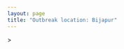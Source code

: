 ```yaml
---
layout: page
title: "Outbreak location: Bijapur"
---
```

<div id="mapid">
<script src="https://buda-magenta.github.io/hazard_map/load_map.js"></script>
><script>
var marker_outbreak = L.marker([18.793568, 80.815939],{"autoPan": true}).addTo(map); marker_outbreak.bindTooltip("Bijapur").openTooltip();

var circle_1 = L.circle([17.849907, 75.276320], {"pane": "markerPane", "color": "red", "fill": true, "fillOpacity": 0.2, "fillRule": "evenodd", "lineCap": "round", "lineJoin": "round", "opacity": 1.0, "radius": 339667, "stroke": true, "weight": 2}).addTo(map);
circle_1.bindTooltip("Solapur<br>rank: 1<br>hazard index: 0.084917")

var circle_2 = L.circle([17.980609, 79.598212], {"pane": "markerPane", "color": "red", "fill": true, "fillOpacity": 0.2, "fillRule": "evenodd", "lineCap": "round", "lineJoin": "round", "opacity": 1.0, "radius": 250703, "stroke": true, "weight": 2}).addTo(map);
circle_2.bindTooltip("Warangal<br>rank: 2<br>hazard index: 0.062676")

var circle_3 = L.circle([16.185317, 75.696792], {"pane": "markerPane", "color": "red", "fill": true, "fillOpacity": 0.2, "fillRule": "evenodd", "lineCap": "round", "lineJoin": "round", "opacity": 1.0, "radius": 167908, "stroke": true, "weight": 2}).addTo(map);
circle_3.bindTooltip("Bagalkot<br>rank: 3<br>hazard index: 0.041977")

var circle_4 = L.circle([15.426365, 75.630079], {"pane": "markerPane", "color": "red", "fill": true, "fillOpacity": 0.2, "fillRule": "evenodd", "lineCap": "round", "lineJoin": "round", "opacity": 1.0, "radius": 134228, "stroke": true, "weight": 2}).addTo(map);
circle_4.bindTooltip("Gadag<br>rank: 4<br>hazard index: 0.033557")

var circle_5 = L.circle([17.388786, 78.461065], {"pane": "markerPane", "color": "red", "fill": true, "fillOpacity": 0.2, "fillRule": "evenodd", "lineCap": "round", "lineJoin": "round", "opacity": 1.0, "radius": 98809, "stroke": true, "weight": 2}).addTo(map);
circle_5.bindTooltip("Hyderabad<br>rank: 5<br>hazard index: 0.024702")

var circle_6 = L.circle([12.869810, 74.843008], {"pane": "markerPane", "color": "red", "fill": true, "fillOpacity": 0.2, "fillRule": "evenodd", "lineCap": "round", "lineJoin": "round", "opacity": 1.0, "radius": 95203, "stroke": true, "weight": 2}).addTo(map);
circle_6.bindTooltip("Mangalore<br>rank: 6<br>hazard index: 0.023801")

var circle_7 = L.circle([19.087076, 82.023572], {"pane": "markerPane", "color": "red", "fill": true, "fillOpacity": 0.2, "fillRule": "evenodd", "lineCap": "round", "lineJoin": "round", "opacity": 1.0, "radius": 80227, "stroke": true, "weight": 2}).addTo(map);
circle_7.bindTooltip("Jagdalpur<br>rank: 7<br>hazard index: 0.020057")

var circle_8 = L.circle([19.075990, 72.877393], {"pane": "markerPane", "color": "red", "fill": true, "fillOpacity": 0.2, "fillRule": "evenodd", "lineCap": "round", "lineJoin": "round", "opacity": 1.0, "radius": 74525, "stroke": true, "weight": 2}).addTo(map);
circle_8.bindTooltip("Mumbai<br>rank: 8<br>hazard index: 0.018631")

var circle_9 = L.circle([12.979120, 77.591300], {"pane": "markerPane", "color": "red", "fill": true, "fillOpacity": 0.2, "fillRule": "evenodd", "lineCap": "round", "lineJoin": "round", "opacity": 1.0, "radius": 72478, "stroke": true, "weight": 2}).addTo(map);
circle_9.bindTooltip("Bangalore<br>rank: 9<br>hazard index: 0.018120")

var circle_10 = L.circle([14.466127, 75.920636], {"pane": "markerPane", "color": "red", "fill": true, "fillOpacity": 0.2, "fillRule": "evenodd", "lineCap": "round", "lineJoin": "round", "opacity": 1.0, "radius": 25420, "stroke": true, "weight": 2}).addTo(map);
circle_10.bindTooltip("Davanagere<br>rank: 10<br>hazard index: 0.006355")

var circle_11 = L.circle([18.521428, 73.854454], {"pane": "markerPane", "color": "red", "fill": true, "fillOpacity": 0.2, "fillRule": "evenodd", "lineCap": "round", "lineJoin": "round", "opacity": 1.0, "radius": 18830, "stroke": true, "weight": 2}).addTo(map);
circle_11.bindTooltip("Pune<br>rank: 11<br>hazard index: 0.004708")

var circle_12 = L.circle([16.083333, 77.166667], {"pane": "markerPane", "color": "red", "fill": true, "fillOpacity": 0.2, "fillRule": "evenodd", "lineCap": "round", "lineJoin": "round", "opacity": 1.0, "radius": 18716, "stroke": true, "weight": 2}).addTo(map);
circle_12.bindTooltip("Raichur<br>rank: 12<br>hazard index: 0.004679")

var circle_13 = L.circle([16.181939, 81.135130], {"pane": "markerPane", "color": "red", "fill": true, "fillOpacity": 0.2, "fillRule": "evenodd", "lineCap": "round", "lineJoin": "round", "opacity": 1.0, "radius": 13643, "stroke": true, "weight": 2}).addTo(map);
circle_13.bindTooltip("Machilipatnam<br>rank: 13<br>hazard index: 0.003411")

var circle_14 = L.circle([16.676135, 81.170868], {"pane": "markerPane", "color": "red", "fill": true, "fillOpacity": 0.2, "fillRule": "evenodd", "lineCap": "round", "lineJoin": "round", "opacity": 1.0, "radius": 13510, "stroke": true, "weight": 2}).addTo(map);
circle_14.bindTooltip("Eluru<br>rank: 14<br>hazard index: 0.003378")

var circle_15 = L.circle([16.508759, 80.618510], {"pane": "markerPane", "color": "red", "fill": true, "fillOpacity": 0.2, "fillRule": "evenodd", "lineCap": "round", "lineJoin": "round", "opacity": 1.0, "radius": 13003, "stroke": true, "weight": 2}).addTo(map);
circle_15.bindTooltip("Vijayawada<br>rank: 15<br>hazard index: 0.003251")

var circle_16 = L.circle([19.194329, 72.970178], {"pane": "markerPane", "color": "red", "fill": true, "fillOpacity": 0.2, "fillRule": "evenodd", "lineCap": "round", "lineJoin": "round", "opacity": 1.0, "radius": 10959, "stroke": true, "weight": 2}).addTo(map);
circle_16.bindTooltip("Thane<br>rank: 16<br>hazard index: 0.002740")

var circle_17 = L.circle([18.627929, 73.800983], {"pane": "markerPane", "color": "red", "fill": true, "fillOpacity": 0.2, "fillRule": "evenodd", "lineCap": "round", "lineJoin": "round", "opacity": 1.0, "radius": 10209, "stroke": true, "weight": 2}).addTo(map);
circle_17.bindTooltip("Pimpri Chinchwad<br>rank: 17<br>hazard index: 0.002552")

var circle_18 = L.circle([18.434644, 79.132265], {"pane": "markerPane", "color": "red", "fill": true, "fillOpacity": 0.2, "fillRule": "evenodd", "lineCap": "round", "lineJoin": "round", "opacity": 1.0, "radius": 9879, "stroke": true, "weight": 2}).addTo(map);
circle_18.bindTooltip("Karimnagar<br>rank: 18<br>hazard index: 0.002470")

var circle_19 = L.circle([16.850253, 74.594888], {"pane": "markerPane", "color": "red", "fill": true, "fillOpacity": 0.2, "fillRule": "evenodd", "lineCap": "round", "lineJoin": "round", "opacity": 1.0, "radius": 9652, "stroke": true, "weight": 2}).addTo(map);
circle_19.bindTooltip("Sangli<br>rank: 19<br>hazard index: 0.002413")

var circle_20 = L.circle([15.351838, 75.137985], {"pane": "markerPane", "color": "red", "fill": true, "fillOpacity": 0.2, "fillRule": "evenodd", "lineCap": "round", "lineJoin": "round", "opacity": 1.0, "radius": 9573, "stroke": true, "weight": 2}).addTo(map);
circle_20.bindTooltip("Hubli<br>rank: 20<br>hazard index: 0.002393")

var circle_21 = L.circle([18.761516, 79.478785], {"pane": "markerPane", "color": "red", "fill": true, "fillOpacity": 0.2, "fillRule": "evenodd", "lineCap": "round", "lineJoin": "round", "opacity": 1.0, "radius": 9088, "stroke": true, "weight": 2}).addTo(map);
circle_21.bindTooltip("Ramagundam<br>rank: 21<br>hazard index: 0.002272")

var circle_22 = L.circle([17.723128, 83.301284], {"pane": "markerPane", "color": "red", "fill": true, "fillOpacity": 0.2, "fillRule": "evenodd", "lineCap": "round", "lineJoin": "round", "opacity": 1.0, "radius": 8834, "stroke": true, "weight": 2}).addTo(map);
circle_22.bindTooltip("Visakhapatnam<br>rank: 22<br>hazard index: 0.002209")

var circle_23 = L.circle([16.702841, 74.240533], {"pane": "markerPane", "color": "red", "fill": true, "fillOpacity": 0.2, "fillRule": "evenodd", "lineCap": "round", "lineJoin": "round", "opacity": 1.0, "radius": 8151, "stroke": true, "weight": 2}).addTo(map);
circle_23.bindTooltip("Kolhapur<br>rank: 23<br>hazard index: 0.002038")

var circle_24 = L.circle([15.143395, 76.919388], {"pane": "markerPane", "color": "red", "fill": true, "fillOpacity": 0.2, "fillRule": "evenodd", "lineCap": "round", "lineJoin": "round", "opacity": 1.0, "radius": 6950, "stroke": true, "weight": 2}).addTo(map);
circle_24.bindTooltip("Bellary<br>rank: 24<br>hazard index: 0.001738")

var circle_25 = L.circle([13.007082, 76.099270], {"pane": "markerPane", "color": "red", "fill": true, "fillOpacity": 0.2, "fillRule": "evenodd", "lineCap": "round", "lineJoin": "round", "opacity": 1.0, "radius": 6702, "stroke": true, "weight": 2}).addTo(map);
circle_25.bindTooltip("Hassan<br>rank: 25<br>hazard index: 0.001676")

var circle_26 = L.circle([18.351469, 76.755121], {"pane": "markerPane", "color": "red", "fill": true, "fillOpacity": 0.2, "fillRule": "evenodd", "lineCap": "round", "lineJoin": "round", "opacity": 1.0, "radius": 6186, "stroke": true, "weight": 2}).addTo(map);
circle_26.bindTooltip("Latur<br>rank: 26<br>hazard index: 0.001547")

var circle_27 = L.circle([14.625888, 75.635724], {"pane": "markerPane", "color": "red", "fill": true, "fillOpacity": 0.2, "fillRule": "evenodd", "lineCap": "round", "lineJoin": "round", "opacity": 1.0, "radius": 5410, "stroke": true, "weight": 2}).addTo(map);
circle_27.bindTooltip("Ranibennur<br>rank: 27<br>hazard index: 0.001353")

var circle_28 = L.circle([17.500000, 80.333333], {"pane": "markerPane", "color": "red", "fill": true, "fillOpacity": 0.2, "fillRule": "evenodd", "lineCap": "round", "lineJoin": "round", "opacity": 1.0, "radius": 4623, "stroke": true, "weight": 2}).addTo(map);
circle_28.bindTooltip("Khammam<br>rank: 28<br>hazard index: 0.001156")

var circle_29 = L.circle([11.258608, 75.778874], {"pane": "markerPane", "color": "red", "fill": true, "fillOpacity": 0.2, "fillRule": "evenodd", "lineCap": "round", "lineJoin": "round", "opacity": 1.0, "radius": 4322, "stroke": true, "weight": 2}).addTo(map);
circle_29.bindTooltip("Kozhikode<br>rank: 29<br>hazard index: 0.001081")

var circle_30 = L.circle([15.266493, 76.387230], {"pane": "markerPane", "color": "red", "fill": true, "fillOpacity": 0.2, "fillRule": "evenodd", "lineCap": "round", "lineJoin": "round", "opacity": 1.0, "radius": 3498, "stroke": true, "weight": 2}).addTo(map);
circle_30.bindTooltip("Hospet<br>rank: 30<br>hazard index: 0.000875")

var circle_31 = L.circle([12.305183, 76.655361], {"pane": "markerPane", "color": "red", "fill": true, "fillOpacity": 0.2, "fillRule": "evenodd", "lineCap": "round", "lineJoin": "round", "opacity": 1.0, "radius": 3407, "stroke": true, "weight": 2}).addTo(map);
circle_31.bindTooltip("Mysore<br>rank: 31<br>hazard index: 0.000852")

var circle_32 = L.circle([22.541418, 88.357691], {"pane": "markerPane", "color": "red", "fill": true, "fillOpacity": 0.2, "fillRule": "evenodd", "lineCap": "round", "lineJoin": "round", "opacity": 1.0, "radius": 3301, "stroke": true, "weight": 2}).addTo(map);
circle_32.bindTooltip("Kolkata<br>rank: 32<br>hazard index: 0.000825")

var circle_33 = L.circle([15.431506, 76.532774], {"pane": "markerPane", "color": "red", "fill": true, "fillOpacity": 0.2, "fillRule": "evenodd", "lineCap": "round", "lineJoin": "round", "opacity": 1.0, "radius": 3249, "stroke": true, "weight": 2}).addTo(map);
circle_33.bindTooltip("Gangawati<br>rank: 33<br>hazard index: 0.000812")

var circle_34 = L.circle([8.576971, 77.050125], {"pane": "markerPane", "color": "red", "fill": true, "fillOpacity": 0.2, "fillRule": "evenodd", "lineCap": "round", "lineJoin": "round", "opacity": 1.0, "radius": 3221, "stroke": true, "weight": 2}).addTo(map);
circle_34.bindTooltip("Thiruvananthapuram<br>rank: 34<br>hazard index: 0.000805")

var circle_35 = L.circle([16.695935, 74.455575], {"pane": "markerPane", "color": "red", "fill": true, "fillOpacity": 0.2, "fillRule": "evenodd", "lineCap": "round", "lineJoin": "round", "opacity": 1.0, "radius": 3173, "stroke": true, "weight": 2}).addTo(map);
circle_35.bindTooltip("Ichalkaranji<br>rank: 35<br>hazard index: 0.000793")

var circle_36 = L.circle([19.261944, 73.194760], {"pane": "markerPane", "color": "red", "fill": true, "fillOpacity": 0.2, "fillRule": "evenodd", "lineCap": "round", "lineJoin": "round", "opacity": 1.0, "radius": 2992, "stroke": true, "weight": 2}).addTo(map);
circle_36.bindTooltip("Ulhas Nagar<br>rank: 36<br>hazard index: 0.000748")

var circle_37 = L.circle([18.112082, 83.405220], {"pane": "markerPane", "color": "red", "fill": true, "fillOpacity": 0.2, "fillRule": "evenodd", "lineCap": "round", "lineJoin": "round", "opacity": 1.0, "radius": 2880, "stroke": true, "weight": 2}).addTo(map);
circle_37.bindTooltip("Vizianagaram<br>rank: 37<br>hazard index: 0.000720")

var circle_38 = L.circle([22.214285, 84.872437], {"pane": "markerPane", "color": "red", "fill": true, "fillOpacity": 0.2, "fillRule": "evenodd", "lineCap": "round", "lineJoin": "round", "opacity": 1.0, "radius": 2843, "stroke": true, "weight": 2}).addTo(map);
circle_38.bindTooltip("Raurkela<br>rank: 38<br>hazard index: 0.000711")

var circle_39 = L.circle([14.475294, 78.821686], {"pane": "markerPane", "color": "red", "fill": true, "fillOpacity": 0.2, "fillRule": "evenodd", "lineCap": "round", "lineJoin": "round", "opacity": 1.0, "radius": 2820, "stroke": true, "weight": 2}).addTo(map);
circle_39.bindTooltip("Kadapa<br>rank: 39<br>hazard index: 0.000705")

var circle_40 = L.circle([13.083694, 80.270186], {"pane": "markerPane", "color": "red", "fill": true, "fillOpacity": 0.2, "fillRule": "evenodd", "lineCap": "round", "lineJoin": "round", "opacity": 1.0, "radius": 2563, "stroke": true, "weight": 2}).addTo(map);
circle_40.bindTooltip("Chennai<br>rank: 40<br>hazard index: 0.000641")

var circle_41 = L.circle([13.340077, 77.100621], {"pane": "markerPane", "color": "red", "fill": true, "fillOpacity": 0.2, "fillRule": "evenodd", "lineCap": "round", "lineJoin": "round", "opacity": 1.0, "radius": 2537, "stroke": true, "weight": 2}).addTo(map);
circle_41.bindTooltip("Tumkur<br>rank: 41<br>hazard index: 0.000634")

var circle_42 = L.circle([20.266777, 85.843559], {"pane": "markerPane", "color": "red", "fill": true, "fillOpacity": 0.2, "fillRule": "evenodd", "lineCap": "round", "lineJoin": "round", "opacity": 1.0, "radius": 2232, "stroke": true, "weight": 2}).addTo(map);
circle_42.bindTooltip("Bhubaneswar<br>rank: 42<br>hazard index: 0.000558")

var circle_43 = L.circle([17.166667, 77.083333], {"pane": "markerPane", "color": "red", "fill": true, "fillOpacity": 0.2, "fillRule": "evenodd", "lineCap": "round", "lineJoin": "round", "opacity": 1.0, "radius": 1930, "stroke": true, "weight": 2}).addTo(map);
circle_43.bindTooltip("Gulbarga<br>rank: 43<br>hazard index: 0.000483")

var circle_44 = L.circle([21.400000, 83.883333], {"pane": "markerPane", "color": "red", "fill": true, "fillOpacity": 0.2, "fillRule": "evenodd", "lineCap": "round", "lineJoin": "round", "opacity": 1.0, "radius": 1908, "stroke": true, "weight": 2}).addTo(map);
circle_44.bindTooltip("Sambalpur<br>rank: 44<br>hazard index: 0.000477")

var circle_45 = L.circle([28.651718, 77.221939], {"pane": "markerPane", "color": "red", "fill": true, "fillOpacity": 0.2, "fillRule": "evenodd", "lineCap": "round", "lineJoin": "round", "opacity": 1.0, "radius": 1840, "stroke": true, "weight": 2}).addTo(map);
circle_45.bindTooltip("Delhi<br>rank: 45<br>hazard index: 0.000460")

var circle_46 = L.circle([13.341917, 74.747323], {"pane": "markerPane", "color": "red", "fill": true, "fillOpacity": 0.2, "fillRule": "evenodd", "lineCap": "round", "lineJoin": "round", "opacity": 1.0, "radius": 1738, "stroke": true, "weight": 2}).addTo(map);
circle_46.bindTooltip("Udupi<br>rank: 46<br>hazard index: 0.000435")

var circle_47 = L.circle([14.422347, 77.720069], {"pane": "markerPane", "color": "red", "fill": true, "fillOpacity": 0.2, "fillRule": "evenodd", "lineCap": "round", "lineJoin": "round", "opacity": 1.0, "radius": 1718, "stroke": true, "weight": 2}).addTo(map);
circle_47.bindTooltip("Dharmavaram<br>rank: 47<br>hazard index: 0.000430")

var circle_48 = L.circle([10.525626, 76.213254], {"pane": "markerPane", "color": "red", "fill": true, "fillOpacity": 0.2, "fillRule": "evenodd", "lineCap": "round", "lineJoin": "round", "opacity": 1.0, "radius": 1665, "stroke": true, "weight": 2}).addTo(map);
circle_48.bindTooltip("Thrissur<br>rank: 48<br>hazard index: 0.000416")

var circle_49 = L.circle([26.055318, 82.993139], {"pane": "markerPane", "color": "red", "fill": true, "fillOpacity": 0.2, "fillRule": "evenodd", "lineCap": "round", "lineJoin": "round", "opacity": 1.0, "radius": 1654, "stroke": true, "weight": 2}).addTo(map);
circle_49.bindTooltip("Nizamabad<br>rank: 49<br>hazard index: 0.000414")

var circle_50 = L.circle([15.119651, 77.455290], {"pane": "markerPane", "color": "red", "fill": true, "fillOpacity": 0.2, "fillRule": "evenodd", "lineCap": "round", "lineJoin": "round", "opacity": 1.0, "radius": 1546, "stroke": true, "weight": 2}).addTo(map);
circle_50.bindTooltip("Guntakal<br>rank: 50<br>hazard index: 0.000387")

var circle_51 = L.circle([19.143607, 73.295535], {"pane": "markerPane", "color": "red", "fill": true, "fillOpacity": 0.2, "fillRule": "evenodd", "lineCap": "round", "lineJoin": "round", "opacity": 1.0, "radius": 1499, "stroke": true, "weight": 2}).addTo(map);
circle_51.bindTooltip("Ambarnath<br>rank: 51<br>hazard index: 0.000375")

var circle_52 = L.circle([21.237947, 81.633683], {"pane": "markerPane", "color": "red", "fill": true, "fillOpacity": 0.2, "fillRule": "evenodd", "lineCap": "round", "lineJoin": "round", "opacity": 1.0, "radius": 1498, "stroke": true, "weight": 2}).addTo(map);
circle_52.bindTooltip("Raipur<br>rank: 52<br>hazard index: 0.000375")

var circle_53 = L.circle([8.887951, 76.595501], {"pane": "markerPane", "color": "red", "fill": true, "fillOpacity": 0.2, "fillRule": "evenodd", "lineCap": "round", "lineJoin": "round", "opacity": 1.0, "radius": 1488, "stroke": true, "weight": 2}).addTo(map);
circle_53.bindTooltip("Kollam<br>rank: 53<br>hazard index: 0.000372")

var circle_54 = L.circle([16.291519, 80.454159], {"pane": "markerPane", "color": "red", "fill": true, "fillOpacity": 0.2, "fillRule": "evenodd", "lineCap": "round", "lineJoin": "round", "opacity": 1.0, "radius": 1447, "stroke": true, "weight": 2}).addTo(map);
circle_54.bindTooltip("Guntur<br>rank: 54<br>hazard index: 0.000362")

var circle_55 = L.circle([16.743454, 77.992319], {"pane": "markerPane", "color": "red", "fill": true, "fillOpacity": 0.2, "fillRule": "evenodd", "lineCap": "round", "lineJoin": "round", "opacity": 1.0, "radius": 1386, "stroke": true, "weight": 2}).addTo(map);
circle_55.bindTooltip("Mahbubnagar<br>rank: 55<br>hazard index: 0.000347")

var circle_56 = L.circle([15.830925, 78.042537], {"pane": "markerPane", "color": "red", "fill": true, "fillOpacity": 0.2, "fillRule": "evenodd", "lineCap": "round", "lineJoin": "round", "opacity": 1.0, "radius": 1316, "stroke": true, "weight": 2}).addTo(map);
circle_56.bindTooltip("Kurnool<br>rank: 56<br>hazard index: 0.000329")

var circle_57 = L.circle([11.001812, 76.962842], {"pane": "markerPane", "color": "red", "fill": true, "fillOpacity": 0.2, "fillRule": "evenodd", "lineCap": "round", "lineJoin": "round", "opacity": 1.0, "radius": 1299, "stroke": true, "weight": 2}).addTo(map);
circle_57.bindTooltip("Coimbatore<br>rank: 57<br>hazard index: 0.000325")

var circle_58 = L.circle([16.432998, 80.993715], {"pane": "markerPane", "color": "red", "fill": true, "fillOpacity": 0.2, "fillRule": "evenodd", "lineCap": "round", "lineJoin": "round", "opacity": 1.0, "radius": 1293, "stroke": true, "weight": 2}).addTo(map);
circle_58.bindTooltip("Gudivada<br>rank: 58<br>hazard index: 0.000323")

var circle_59 = L.circle([21.170200, 72.831100], {"pane": "markerPane", "color": "red", "fill": true, "fillOpacity": 0.2, "fillRule": "evenodd", "lineCap": "round", "lineJoin": "round", "opacity": 1.0, "radius": 1279, "stroke": true, "weight": 2}).addTo(map);
circle_59.bindTooltip("Surat<br>rank: 59<br>hazard index: 0.000320")

var circle_60 = L.circle([18.169844, 76.117963], {"pane": "markerPane", "color": "red", "fill": true, "fillOpacity": 0.2, "fillRule": "evenodd", "lineCap": "round", "lineJoin": "round", "opacity": 1.0, "radius": 1268, "stroke": true, "weight": 2}).addTo(map);
circle_60.bindTooltip("Osmanabad<br>rank: 60<br>hazard index: 0.000317")

var circle_61 = L.circle([23.021624, 72.579707], {"pane": "markerPane", "color": "red", "fill": true, "fillOpacity": 0.2, "fillRule": "evenodd", "lineCap": "round", "lineJoin": "round", "opacity": 1.0, "radius": 1261, "stroke": true, "weight": 2}).addTo(map);
circle_61.bindTooltip("Ahmedabad<br>rank: 61<br>hazard index: 0.000315")

var circle_62 = L.circle([19.250000, 74.750000], {"pane": "markerPane", "color": "red", "fill": true, "fillOpacity": 0.2, "fillRule": "evenodd", "lineCap": "round", "lineJoin": "round", "opacity": 1.0, "radius": 1233, "stroke": true, "weight": 2}).addTo(map);
circle_62.bindTooltip("Ahmadnagar<br>rank: 62<br>hazard index: 0.000308")

var circle_63 = L.circle([11.664300, 78.146000], {"pane": "markerPane", "color": "red", "fill": true, "fillOpacity": 0.2, "fillRule": "evenodd", "lineCap": "round", "lineJoin": "round", "opacity": 1.0, "radius": 1142, "stroke": true, "weight": 2}).addTo(map);
circle_63.bindTooltip("Salem<br>rank: 63<br>hazard index: 0.000286")

var circle_64 = L.circle([15.857267, 74.506934], {"pane": "markerPane", "color": "red", "fill": true, "fillOpacity": 0.2, "fillRule": "evenodd", "lineCap": "round", "lineJoin": "round", "opacity": 1.0, "radius": 1119, "stroke": true, "weight": 2}).addTo(map);
circle_64.bindTooltip("Belgaum<br>rank: 64<br>hazard index: 0.000280")

var circle_65 = L.circle([25.895924, 82.437716], {"pane": "markerPane", "color": "red", "fill": true, "fillOpacity": 0.2, "fillRule": "evenodd", "lineCap": "round", "lineJoin": "round", "opacity": 1.0, "radius": 1036, "stroke": true, "weight": 2}).addTo(map);
circle_65.bindTooltip("Badlapur<br>rank: 65<br>hazard index: 0.000259")

var circle_66 = L.circle([17.005045, 81.780473], {"pane": "markerPane", "color": "red", "fill": true, "fillOpacity": 0.2, "fillRule": "evenodd", "lineCap": "round", "lineJoin": "round", "opacity": 1.0, "radius": 1026, "stroke": true, "weight": 2}).addTo(map);
circle_66.bindTooltip("Rajahmundry<br>rank: 66<br>hazard index: 0.000257")

var circle_67 = L.circle([20.011247, 73.790236], {"pane": "markerPane", "color": "red", "fill": true, "fillOpacity": 0.2, "fillRule": "evenodd", "lineCap": "round", "lineJoin": "round", "opacity": 1.0, "radius": 1024, "stroke": true, "weight": 2}).addTo(map);
circle_67.bindTooltip("Nashik<br>rank: 67<br>hazard index: 0.000256")

var circle_68 = L.circle([17.910400, 77.519900], {"pane": "markerPane", "color": "red", "fill": true, "fillOpacity": 0.2, "fillRule": "evenodd", "lineCap": "round", "lineJoin": "round", "opacity": 1.0, "radius": 984, "stroke": true, "weight": 2}).addTo(map);
circle_68.bindTooltip("Bidar<br>rank: 68<br>hazard index: 0.000246")

var circle_69 = L.circle([19.309813, 84.797156], {"pane": "markerPane", "color": "red", "fill": true, "fillOpacity": 0.2, "fillRule": "evenodd", "lineCap": "round", "lineJoin": "round", "opacity": 1.0, "radius": 948, "stroke": true, "weight": 2}).addTo(map);
circle_69.bindTooltip("Brahmapur<br>rank: 69<br>hazard index: 0.000237")

var circle_70 = L.circle([12.955100, 78.269900], {"pane": "markerPane", "color": "red", "fill": true, "fillOpacity": 0.2, "fillRule": "evenodd", "lineCap": "round", "lineJoin": "round", "opacity": 1.0, "radius": 920, "stroke": true, "weight": 2}).addTo(map);
circle_70.bindTooltip("Robertson Pet<br>rank: 70<br>hazard index: 0.000230")

var circle_71 = L.circle([19.439885, 72.880383], {"pane": "markerPane", "color": "red", "fill": true, "fillOpacity": 0.2, "fillRule": "evenodd", "lineCap": "round", "lineJoin": "round", "opacity": 1.0, "radius": 896, "stroke": true, "weight": 2}).addTo(map);
circle_71.bindTooltip("Vasai<br>rank: 71<br>hazard index: 0.000224")

var circle_72 = L.circle([14.906956, 78.009707], {"pane": "markerPane", "color": "red", "fill": true, "fillOpacity": 0.2, "fillRule": "evenodd", "lineCap": "round", "lineJoin": "round", "opacity": 1.0, "radius": 876, "stroke": true, "weight": 2}).addTo(map);
circle_72.bindTooltip("Tadipatri<br>rank: 72<br>hazard index: 0.000219")

var circle_73 = L.circle([18.182992, 75.743925], {"pane": "markerPane", "color": "red", "fill": true, "fillOpacity": 0.2, "fillRule": "evenodd", "lineCap": "round", "lineJoin": "round", "opacity": 1.0, "radius": 874, "stroke": true, "weight": 2}).addTo(map);
circle_73.bindTooltip("Barshi<br>rank: 73<br>hazard index: 0.000219")

var circle_74 = L.circle([15.398403, 73.812918], {"pane": "markerPane", "color": "red", "fill": true, "fillOpacity": 0.2, "fillRule": "evenodd", "lineCap": "round", "lineJoin": "round", "opacity": 1.0, "radius": 857, "stroke": true, "weight": 2}).addTo(map);
circle_74.bindTooltip("Vasco Da Gama<br>rank: 74<br>hazard index: 0.000214")

var circle_75 = L.circle([19.169335, 77.311013], {"pane": "markerPane", "color": "red", "fill": true, "fillOpacity": 0.2, "fillRule": "evenodd", "lineCap": "round", "lineJoin": "round", "opacity": 1.0, "radius": 838, "stroke": true, "weight": 2}).addTo(map);
circle_75.bindTooltip("Nanded Waghala<br>rank: 75<br>hazard index: 0.000210")

var circle_76 = L.circle([16.238924, 80.047288], {"pane": "markerPane", "color": "red", "fill": true, "fillOpacity": 0.2, "fillRule": "evenodd", "lineCap": "round", "lineJoin": "round", "opacity": 1.0, "radius": 793, "stroke": true, "weight": 2}).addTo(map);
circle_76.bindTooltip("Narasaraopet<br>rank: 76<br>hazard index: 0.000198")

var circle_77 = L.circle([14.226644, 76.400512], {"pane": "markerPane", "color": "red", "fill": true, "fillOpacity": 0.2, "fillRule": "evenodd", "lineCap": "round", "lineJoin": "round", "opacity": 1.0, "radius": 750, "stroke": true, "weight": 2}).addTo(map);
circle_77.bindTooltip("Chitradurga<br>rank: 77<br>hazard index: 0.000188")

var circle_78 = L.circle([14.449372, 79.987376], {"pane": "markerPane", "color": "red", "fill": true, "fillOpacity": 0.2, "fillRule": "evenodd", "lineCap": "round", "lineJoin": "round", "opacity": 1.0, "radius": 691, "stroke": true, "weight": 2}).addTo(map);
circle_78.bindTooltip("Nellore<br>rank: 78<br>hazard index: 0.000173")

var circle_79 = L.circle([13.932609, 75.574978], {"pane": "markerPane", "color": "red", "fill": true, "fillOpacity": 0.2, "fillRule": "evenodd", "lineCap": "round", "lineJoin": "round", "opacity": 1.0, "radius": 623, "stroke": true, "weight": 2}).addTo(map);
circle_79.bindTooltip("Shimoga<br>rank: 79<br>hazard index: 0.000156")

var circle_80 = L.circle([12.732884, 77.830948], {"pane": "markerPane", "color": "red", "fill": true, "fillOpacity": 0.2, "fillRule": "evenodd", "lineCap": "round", "lineJoin": "round", "opacity": 1.0, "radius": 618, "stroke": true, "weight": 2}).addTo(map);
circle_80.bindTooltip("Hosur<br>rank: 80<br>hazard index: 0.000155")

var circle_81 = L.circle([17.636129, 74.298278], {"pane": "markerPane", "color": "red", "fill": true, "fillOpacity": 0.2, "fillRule": "evenodd", "lineCap": "round", "lineJoin": "round", "opacity": 1.0, "radius": 603, "stroke": true, "weight": 2}).addTo(map);
circle_81.bindTooltip("Satara<br>rank: 81<br>hazard index: 0.000151")

var circle_82 = L.circle([15.631900, 77.275900], {"pane": "markerPane", "color": "red", "fill": true, "fillOpacity": 0.2, "fillRule": "evenodd", "lineCap": "round", "lineJoin": "round", "opacity": 1.0, "radius": 561, "stroke": true, "weight": 2}).addTo(map);
circle_82.bindTooltip("Adoni<br>rank: 82<br>hazard index: 0.000140")

var circle_83 = L.circle([21.149813, 79.082056], {"pane": "markerPane", "color": "red", "fill": true, "fillOpacity": 0.2, "fillRule": "evenodd", "lineCap": "round", "lineJoin": "round", "opacity": 1.0, "radius": 559, "stroke": true, "weight": 2}).addTo(map);
circle_83.bindTooltip("Nagpur<br>rank: 83<br>hazard index: 0.000140")

var circle_84 = L.circle([16.943738, 82.235061], {"pane": "markerPane", "color": "red", "fill": true, "fillOpacity": 0.2, "fillRule": "evenodd", "lineCap": "round", "lineJoin": "round", "opacity": 1.0, "radius": 536, "stroke": true, "weight": 2}).addTo(map);
circle_84.bindTooltip("Kakinada<br>rank: 84<br>hazard index: 0.000134")

var circle_85 = L.circle([16.857964, 79.217494], {"pane": "markerPane", "color": "red", "fill": true, "fillOpacity": 0.2, "fillRule": "evenodd", "lineCap": "round", "lineJoin": "round", "opacity": 1.0, "radius": 536, "stroke": true, "weight": 2}).addTo(map);
circle_85.bindTooltip("Nalgonda<br>rank: 85<br>hazard index: 0.000134")

var circle_86 = L.circle([13.631637, 79.423171], {"pane": "markerPane", "color": "red", "fill": true, "fillOpacity": 0.2, "fillRule": "evenodd", "lineCap": "round", "lineJoin": "round", "opacity": 1.0, "radius": 528, "stroke": true, "weight": 2}).addTo(map);
circle_86.bindTooltip("Tirupati<br>rank: 86<br>hazard index: 0.000132")

var circle_87 = L.circle([12.523889, 76.896196], {"pane": "markerPane", "color": "red", "fill": true, "fillOpacity": 0.2, "fillRule": "evenodd", "lineCap": "round", "lineJoin": "round", "opacity": 1.0, "radius": 506, "stroke": true, "weight": 2}).addTo(map);
circle_87.bindTooltip("Mandya<br>rank: 87<br>hazard index: 0.000127")

var circle_88 = L.circle([22.297314, 73.194257], {"pane": "markerPane", "color": "red", "fill": true, "fillOpacity": 0.2, "fillRule": "evenodd", "lineCap": "round", "lineJoin": "round", "opacity": 1.0, "radius": 488, "stroke": true, "weight": 2}).addTo(map);
circle_88.bindTooltip("Vadodara<br>rank: 88<br>hazard index: 0.000122")

var circle_89 = L.circle([13.137000, 78.133961], {"pane": "markerPane", "color": "red", "fill": true, "fillOpacity": 0.2, "fillRule": "evenodd", "lineCap": "round", "lineJoin": "round", "opacity": 1.0, "radius": 474, "stroke": true, "weight": 2}).addTo(map);
circle_89.bindTooltip("Kolar<br>rank: 89<br>hazard index: 0.000119")

var circle_90 = L.circle([20.432402, 73.141172], {"pane": "markerPane", "color": "red", "fill": true, "fillOpacity": 0.2, "fillRule": "evenodd", "lineCap": "round", "lineJoin": "round", "opacity": 1.0, "radius": 466, "stroke": true, "weight": 2}).addTo(map);
circle_90.bindTooltip("Valsad<br>rank: 90<br>hazard index: 0.000117")

var circle_91 = L.circle([22.801519, 86.202958], {"pane": "markerPane", "color": "red", "fill": true, "fillOpacity": 0.2, "fillRule": "evenodd", "lineCap": "round", "lineJoin": "round", "opacity": 1.0, "radius": 463, "stroke": true, "weight": 2}).addTo(map);
circle_91.bindTooltip("Jamshedpur<br>rank: 91<br>hazard index: 0.000116")

var circle_92 = L.circle([19.290314, 76.602903], {"pane": "markerPane", "color": "red", "fill": true, "fillOpacity": 0.2, "fillRule": "evenodd", "lineCap": "round", "lineJoin": "round", "opacity": 1.0, "radius": 460, "stroke": true, "weight": 2}).addTo(map);
circle_92.bindTooltip("Parbhani<br>rank: 92<br>hazard index: 0.000115")

var circle_93 = L.circle([16.542769, 81.527344], {"pane": "markerPane", "color": "red", "fill": true, "fillOpacity": 0.2, "fillRule": "evenodd", "lineCap": "round", "lineJoin": "round", "opacity": 1.0, "radius": 454, "stroke": true, "weight": 2}).addTo(map);
circle_93.bindTooltip("Bhimavaram<br>rank: 93<br>hazard index: 0.000114")

var circle_94 = L.circle([19.295200, 72.854400], {"pane": "markerPane", "color": "red", "fill": true, "fillOpacity": 0.2, "fillRule": "evenodd", "lineCap": "round", "lineJoin": "round", "opacity": 1.0, "radius": 451, "stroke": true, "weight": 2}).addTo(map);
circle_94.bindTooltip("Mira-Bhayandar<br>rank: 94<br>hazard index: 0.000113")

var circle_95 = L.circle([15.475377, 78.478558], {"pane": "markerPane", "color": "red", "fill": true, "fillOpacity": 0.2, "fillRule": "evenodd", "lineCap": "round", "lineJoin": "round", "opacity": 1.0, "radius": 446, "stroke": true, "weight": 2}).addTo(map);
circle_95.bindTooltip("Nandyal<br>rank: 95<br>hazard index: 0.000112")

var circle_96 = L.circle([16.870988, 79.561398], {"pane": "markerPane", "color": "red", "fill": true, "fillOpacity": 0.2, "fillRule": "evenodd", "lineCap": "round", "lineJoin": "round", "opacity": 1.0, "radius": 411, "stroke": true, "weight": 2}).addTo(map);
circle_96.bindTooltip("Miryalaguda<br>rank: 96<br>hazard index: 0.000103")

var circle_97 = L.circle([21.199035, 81.397955], {"pane": "markerPane", "color": "red", "fill": true, "fillOpacity": 0.2, "fillRule": "evenodd", "lineCap": "round", "lineJoin": "round", "opacity": 1.0, "radius": 397, "stroke": true, "weight": 2}).addTo(map);
circle_97.bindTooltip("Durg<br>rank: 97<br>hazard index: 0.000099")

var circle_98 = L.circle([11.876225, 75.373804], {"pane": "markerPane", "color": "red", "fill": true, "fillOpacity": 0.2, "fillRule": "evenodd", "lineCap": "round", "lineJoin": "round", "opacity": 1.0, "radius": 383, "stroke": true, "weight": 2}).addTo(map);
circle_98.bindTooltip("Kannur<br>rank: 98<br>hazard index: 0.000096")

var circle_99 = L.circle([19.362531, 73.078475], {"pane": "markerPane", "color": "red", "fill": true, "fillOpacity": 0.2, "fillRule": "evenodd", "lineCap": "round", "lineJoin": "round", "opacity": 1.0, "radius": 360, "stroke": true, "weight": 2}).addTo(map);
circle_99.bindTooltip("Bhiwandi<br>rank: 99<br>hazard index: 0.000090")

var circle_100 = L.circle([9.500665, 76.412414], {"pane": "markerPane", "color": "red", "fill": true, "fillOpacity": 0.2, "fillRule": "evenodd", "lineCap": "round", "lineJoin": "round", "opacity": 1.0, "radius": 351, "stroke": true, "weight": 2}).addTo(map);
circle_100.bindTooltip("Alappuzha<br>rank: 100<br>hazard index: 0.000088")
</script>
</div>